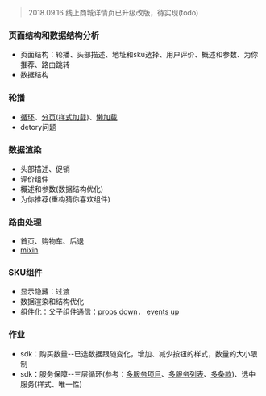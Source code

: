 > 2018.09.16 线上商城详情页已升级改版，待实现(todo)

### 页面结构和数据结构分析
+ 页面结构：轮播、头部描述、地址和sku选择、用户评价、概述和参数、为你推荐、路由跳转
+ 数据结构

### 轮播
+ [循环](http://idangero.us/swiper/api/#parameters)、[分页(样式加载)](http://idangero.us/swiper/api/#pagination)、[懒加载](http://idangero.us/swiper/api/#lazy)
+ detory问题

### 数据渲染
+ 头部描述、促销
+ 评价组件
+ 概述和参数(数据结构优化)
+ 为你推荐(重构猜你喜欢组件)

### 路由处理
+ 首页、购物车、后退
+ [mixin](https://cn.vuejs.org/v2/guide/mixins.html)

### SKU组件
+ 显示隐藏：过渡
+ 数据渲染和结构优化
+ 组件化：父子组件通信：[props down](https://cn.vuejs.org/v2/guide/components.html#%E9%80%9A%E8%BF%87-Prop-%E5%90%91%E5%AD%90%E7%BB%84%E4%BB%B6%E4%BC%A0%E9%80%92%E6%95%B0%E6%8D%AE)， [events up](https://cn.vuejs.org/v2/guide/components.html#%E9%80%9A%E8%BF%87%E4%BA%8B%E4%BB%B6%E5%90%91%E7%88%B6%E7%BA%A7%E7%BB%84%E4%BB%B6%E5%8F%91%E9%80%81%E6%B6%88%E6%81%AF)

### 作业
+ sdk：购买数量--已选数据跟随变化，增加、减少按钮的样式，数量的大小限制
+ sdk：服务保障--三层循环(参考：[多服务项目](https://m.mi.com/commodity/detail/7799)、[多服务列表](https://m.mi.com/commodity/detail/10000099)、[多条款](https://m.mi.com/commodity/detail/6701))、选中服务(样式、唯一性)